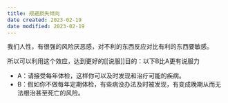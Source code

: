 ```yaml
---
title: 规避损失倾向
date created: 2023-02-19
date modified: 2023-02-19
---
```


我们人性，有很强的风险厌恶感，对不利的东西反应对比有利的东西要敏感。

所以可以利用这个效应，达到更好的[[说服]]目的：以下B比A更有说服力
- A：请接受每年体检，这样你可以及时发现和治疗可能的疾病。
- B：假如你不做每年定期体检，有些病没办法及时被发现，有变成晚期从而无法根治甚至死亡的风险。

